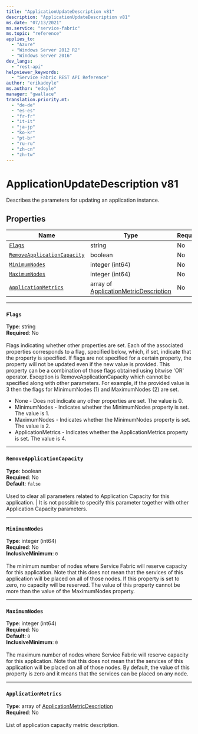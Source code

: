 ```yaml
---
title: "ApplicationUpdateDescription v81"
description: "ApplicationUpdateDescription v81"
ms.date: "07/13/2021"
ms.service: "service-fabric"
ms.topic: "reference"
applies_to: 
  - "Azure"
  - "Windows Server 2012 R2"
  - "Windows Server 2016"
dev_langs: 
  - "rest-api"
helpviewer_keywords: 
  - "Service Fabric REST API Reference"
author: "erikadoyle"
ms.author: "edoyle"
manager: "gwallace"
translation.priority.mt: 
  - "de-de"
  - "es-es"
  - "fr-fr"
  - "it-it"
  - "ja-jp"
  - "ko-kr"
  - "pt-br"
  - "ru-ru"
  - "zh-cn"
  - "zh-tw"
---
```

# ApplicationUpdateDescription v81

Describes the parameters for updating an application instance.

## Properties
| Name | Type | Required |
| --- | --- | --- |
| [`Flags`](#flags) | string | No |
| [`RemoveApplicationCapacity`](#removeapplicationcapacity) | boolean | No |
| [`MinimumNodes`](#minimumnodes) | integer (int64) | No |
| [`MaximumNodes`](#maximumnodes) | integer (int64) | No |
| [`ApplicationMetrics`](#applicationmetrics) | array of [ApplicationMetricDescription](sfclient-v81-model-applicationmetricdescription.md) | No |

____
### `Flags`
__Type__: string <br/>
__Required__: No<br/>
<br/>
Flags indicating whether other properties are set. Each of the associated properties corresponds to a flag, specified below, which, if set, indicate that the property is specified.
If flags are not specified for a certain property, the property will not be updated even if the new value is provided.
This property can be a combination of those flags obtained using bitwise 'OR' operator. Exception is RemoveApplicationCapacity which cannot be specified along with other parameters.
For example, if the provided value is 3 then the flags for MinimumNodes (1) and MaximumNodes (2) are set.

- None - Does not indicate any other properties are set. The value is 0.
- MinimumNodes - Indicates whether the MinimumNodes property is set. The value is 1.
- MaximumNodes - Indicates whether the MinimumNodes property is set. The value is  2.
- ApplicationMetrics - Indicates whether the ApplicationMetrics property is set. The value is 4.


____
### `RemoveApplicationCapacity`
__Type__: boolean <br/>
__Required__: No<br/>
__Default__: `false` <br/>
<br/>
Used to clear all parameters related to Application Capacity for this application. |
It is not possible to specify this parameter together with other Application Capacity parameters.


____
### `MinimumNodes`
__Type__: integer (int64) <br/>
__Required__: No<br/>
__InclusiveMinimum__: `0` <br/>
<br/>
The minimum number of nodes where Service Fabric will reserve capacity for this application. Note that this does not mean that the services of this application will be placed on all of those nodes. If this property is set to zero, no capacity will be reserved. The value of this property cannot be more than the value of the MaximumNodes property.

____
### `MaximumNodes`
__Type__: integer (int64) <br/>
__Required__: No<br/>
__Default__: `0` <br/>
__InclusiveMinimum__: `0` <br/>
<br/>
The maximum number of nodes where Service Fabric will reserve capacity for this application. Note that this does not mean that the services of this application will be placed on all of those nodes. By default, the value of this property is zero and it means that the services can be placed on any node.

____
### `ApplicationMetrics`
__Type__: array of [ApplicationMetricDescription](sfclient-v81-model-applicationmetricdescription.md) <br/>
__Required__: No<br/>
<br/>
List of application capacity metric description.
